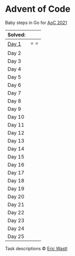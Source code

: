 # Advent of Code

Baby steps in Go for [AoC 2021](https://adventofcode.com/2021/)

| Solved: |     |
|:------- |:--- |
| [Day 1](day01)  | :star: :star: |
| Day 2   |     |
| Day 3   |     |
| Day 4   |     |
| Day 5   |     |
| Day 6   |     |
| Day 7   |     |
| Day 8   |     |
| Day 9   |     |
| Day 10  |     |
| Day 11  |     |
| Day 12  |     |
| Day 13  |     |
| Day 14  |     |
| Day 15  |     |
| Day 16  |     |
| Day 17  |     |
| Day 18  |     |
| Day 19  |     |
| Day 20  |     |
| Day 21  |     |
| Day 22  |     |
| Day 23  |     |
| Day 24  |     |
| Day 25  |     |

Task descriptions :copyright: [Eric Wastl](https://github.com/topaz)

